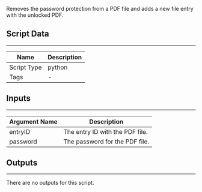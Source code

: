Removes the password protection from a PDF file and adds a new file entry with the unlocked PDF.

## Script Data

---

| **Name** | **Description** |
| --- | --- |
| Script Type | python |
| Tags | - |


## Inputs

---

| **Argument Name** | **Description** |
| --- | --- |
| entryID | The entry ID with the PDF file. |
| password | The password for the PDF file. |

## Outputs

---
There are no outputs for this script.
